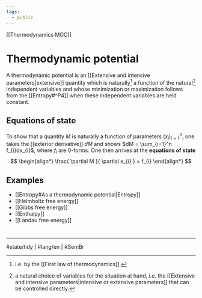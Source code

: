 ```yaml
---
tags:
  - public
---
```

[[Thermodynamics MOC]]
# Thermodynamic potential

A thermodynamic potential is an [[Extensive and intensive parameters|extensive]] quantity which is naturally[^n1] a function of the natural[^n2] independent variables and whose minimization or maximization follows from the [[Entropy#^P4]] when these independent variables are held constant.

  [^n1]: i.e. by the [[First law of thermodynamics]].
  [^n2]: a natural choice of variables for the situation at hand, i.e. the [[Extensive and intensive parameters|intensive or extensive parameters]] that can be controlled directly.

## Equations of state
To show that a quantity $M$ is naturally a function of parameters $(x_{i})_{i=1}^n$, one takes the [[exterior derivative]] $dM$ and shows $dM = \sum_{i=1}^n f_{i}dx_{i}$, where $f_{i}$ are 0-forms.
One then arrives at the **equations of state**
$$
\begin{align*}
\frac{ \partial M }{ \partial x_{i} } = f_{i}
\end{align*}
$$

## Examples

- [[Entropy#As a thermodynamic potential|Entropy]]
- [[Helmholtz free energy]]
- [[Gibbs free energy]]
- [[Enthalpy]]
- [[Landau free energy]]



#
---
#state/tidy  | #lang/en | #SemBr
